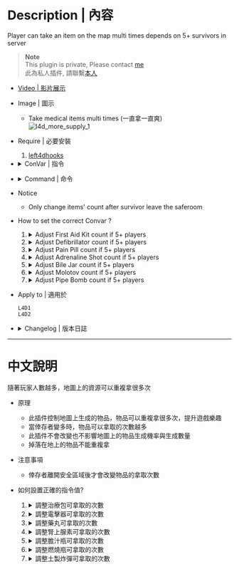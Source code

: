 
# Description | 內容
Player can take an item on the map multi times depends on 5+ survivors in server

> __Note__ <br/>
This plugin is private, Please contact [me](https://github.com/fbef0102/Game-Private_Plugin#私人插件列表-private-plugins-list)<br/>
此為私人插件, 請聯繫[本人](https://github.com/fbef0102/Game-Private_Plugin#私人插件列表-private-plugins-list)

* [Video | 影片展示](https://youtu.be/sSjRpDF2DR0)

* Image | 圖示
	* Take medical items multi times (一直拿一直爽)
    <br/>![l4d_more_supply_1](image/l4d_more_supply_1.gif)

* Require | 必要安裝
	1. [left4dhooks](https://forums.alliedmods.net/showthread.php?t=321696)

* <details><summary>ConVar | 指令</summary>

	* cfg/sourcemod/l4d_more_supply.cfg
        ```php
        // (L4D2) If server has more than 4+ players, Adrenaline Shot items count = [ (number of survivors - 5) / this value ] + adrenaline_original_count + 1 (0=Off)
        l4d_more_supply_adrenaline_divisor "3"

        // (L4D2) Adrenaline Shot items count within 4 players.
        l4d_more_supply_adrenaline_original_count "1"

        // (L4D2) If server has more than 4+ players, Bile Jar items count = [ (number of survivors - 5) / this value ] + bile_original_count + 1 (0=Off)
        l4d_more_supply_bile_divisor "5"

        // (L4D2) Bile Jar items count within 4 players.
        l4d_more_supply_bile_original_count "1"

        // (L4D2) If server has more than 4+ players, Defibrillator items count = [ (number of survivors - 5) / this value ] + defi_original_count + 1 (0=Off)
        l4d_more_supply_defi_divisor "4"

        // (L4D2) Defibrillator items count within 4 players.
        l4d_more_supply_defi_original_count "1"

        // 0=Plugin off, 1=Plugin on.
        l4d_more_supply_enable "1"

        // If server has more than 4+ players, First Aid Kit items count = [ (number of survivors - 5) / this value ] + kit_original_count + 1 (0=Off)
        l4d_more_supply_kit_divisor "4"

        // First Aid Kit items count within 4 players.
        l4d_more_supply_kit_original_count "1"

        // If server has more than 4+ players, Molotov items count = [ (number of survivors - 5) / this value ] + molo_original_count + 1 (0=Off)
        l4d_more_supply_molo_divisor "3"

        // Molotov items count within 4 players.
        l4d_more_supply_molo_original_count "1"

        // If server has more than 4+ players, Pain Pill items count = [ (number of survivors - 5) / this value ] + pill_original_count + 1 (0=Off)
        l4d_more_supply_pill_divisor "3"

        // Pain Pill items count within 4 players.
        l4d_more_supply_pill_original_count "1"

        // If server has more than 4+ players, Pipe Bomb items count = [ (number of survivors - 5) / this value ] + pipe_original_count + 1 (0=Off)
        l4d_more_supply_pipe_divisor "3"

        // Pipe Bomb items count within 4 players.
        l4d_more_supply_pipe_original_count "1"
        ```
</details>

* <details><summary>Command | 命令</summary>
    
	None
</details>

* Notice
    * Only change items' count after survivor leave the saferoom 

* How to set the correct Convar ?
	1. <details><summary>Adjust First Aid Kit count if 5+ players</summary>

		* This means that if server has 5+ survivors, max item count +1 each 4 players.
			```php
            // if below 4 survivors(inclusive), First Aid Kit count = 2
            // if 5,6,7,8 survivors, First Aid Kit count = 2+1+1
            // if 5,6,7,8 survivors, First Aid Kit count = 2+1+1
            // and so on
            l4d_more_supply_kit_divisor "4"
            l4d_more_supply_kit_original_count "2"
			```

		* If you don't want to adjust First Aid Kit count, set
			```php
			l4d_more_supply_kit_divisor "0"
			```
	</details>

	2. <details><summary>Adjust Defibrillator count if 5+ players</summary>

		* This means that if server has 5+ survivors, max item count +1 each 3 players.
			```php
            // if below 4 survivors(inclusive), Defibrillator count = 4
            // if 5,6,7 survivors, Defibrillator count = 4+1
            // if 8,9,10 survivors, Defibrillator count = 4+1+1
            // and so on
            l4d_more_supply_defi_divisor "3"
            l4d_more_supply_defi_original_count "4"
			```

		* If you don't want to adjust Defibrillator count, set
			```php
			l4d_more_supply_defi_divisor "0"
			```
	</details>

	3. <details><summary>Adjust Pain Pill count if 5+ players</summary>

		* This means that if server has 5+ survivors, max item count +1 each 2 players.
			```php
            // if below 4 survivors(inclusive), Pain Pill count = 3
            // if 5,6 survivors, Pain Pill count = 3+1
            // if 7,8 survivors, Pain Pill count = 3+1+1
            // and so on
            l4d_more_supply_pill_divisor "2"
            l4d_more_supply_pill_original_count "3"
			```

		* If you don't want to adjust Pain Pill count, set
			```php
			l4d_more_supply_pill_divisor "0"
			```
	</details>

	4. <details><summary>Adjust Adrenaline Shot count if 5+ players</summary>

		* This means that if server has 5+ survivors, max item count +1 each 5 players.
			```php
            // if below 4 survivors(inclusive), Adrenaline Shot count = 1
            // if 5,6,7,8,9 survivors, Adrenaline Shot count = 1+1
            // if 10,11,12,13,14 survivors, Adrenaline Shot count = 1+1+1
            // and so on
            l4d_more_supply_adrenaline_divisor "5"
            l4d_more_supply_adrenaline_original_count "1"
			```

		* If you don't want to adjust Adrenaline Shot count, set
			```php
			l4d_more_supply_adrenaline_divisor "0"
			```
	</details>

	5. <details><summary>Adjust Bile Jar count if 5+ players</summary>

		* This means that if server has 5+ survivors, max item count +1 each 3 players.
			```php
            // if below 4 survivors(inclusive), Bile Jar count = 2
            // if 5,6,7 survivors, Bile Jar count = 2+1
            // if 8,9,10 survivors, Bile Jar count = 2+1+1
            // and so on
            l4d_more_supply_bile_divisor "3"
            l4d_more_supply_bile_original_count "2"
			```

		* If you don't want to adjust Bile Jar count, set
			```php
			l4d_more_supply_bile_divisor "0"
			```
	</details>

	6. <details><summary>Adjust Molotov count if 5+ players</summary>

		* This means that if server has 5+ survivors, max item count +1 each 3 players.
			```php
            // if below 4 survivors(inclusive), Molotov count = 1
            // if 5,6,7 survivors, Molotov count = 1+1
            // if 8,9,10 survivors, Molotov count = 1+1+1
            // and so on
            l4d_more_supply_molo_divisor "3"
            l4d_more_supply_molo_original_count "1"
			```

		* If you don't want to adjust Molotov count, set
			```php
			l4d_more_supply_molo_divisor "0"
			```
	</details>

	7. <details><summary>Adjust Pipe Bomb count if 5+ players</summary>

		* This means that if server has 5+ survivors, max item count +1 each 4 players.
			```php
            // if below 4 survivors(inclusive), Pipe Bomb count = 3
            // if 5,6,7,8 survivors, Pipe Bomb count = 3+1
            // if 5,6,7,8 survivors, Pipe Bomb count = 3+1+1
            // and so on
            l4d_more_supply_pipe_divisor "4"
            l4d_more_supply_pipe_original_count "3"
			```

		* If you don't want to adjust Pipe Bomb count, set
			```php
			l4d_more_supply_pipe_divisor "0"
			```
	</details>

* Apply to | 適用於
    ```
    L4D1
    L4D2
    ```

* <details><summary>Changelog | 版本日誌</summary>

    * v1.0 (2023-4-1)
	    * Initial Release
</details>

- - - -
# 中文說明
隨著玩家人數越多，地圖上的資源可以重複拿很多次

* 原理
    * 此插件控制地圖上生成的物品，物品可以重複拿很多次，提升遊戲樂趣
    * 當倖存者變多時，物品可以拿取的次數越多
    * 此插件不會改變也不影響地圖上的物品生成機率與生成數量
	* 掉落在地上的物品不能重複拿

* 注意事項
    * 倖存者離開安全區域後才會改變物品的拿取次數

* 如何設置正確的指令值?
	1. <details><summary>調整治療包可拿取的次數</summary>

		* 例如: 如果有第5位以上的倖存者，每有4個玩家，可拿取的最大次數將會+1
			```php
            // 如果伺服器有4位以下的倖存者，則治療包可以拿取次數：2
            // 如果伺服器有5、6、7、8位倖存者，則治療包可以拿取次數: 2+1
            // 如果伺服器有9、10、11、12位倖存者，則治療包可以拿取次數: 2+1+1
            // 依此類推...
            l4d_more_supply_kit_divisor "4"
            l4d_more_supply_kit_original_count "2"
			```

		* 如果不想改變治療包拿取次數
			```php
			l4d_more_supply_kit_divisor "0"
			```
	</details>

	2. <details><summary>調整電擊器可拿取的次數</summary>

		* 例如: 如果有第5位以上的倖存者，每有3個玩家，可拿取的最大次數將會+1
			```php
            // 如果伺服器有4位以下的倖存者，則電擊器可以拿取次數：4
            // 如果伺服器有5、6、7位倖存者，則電擊器可以拿取次數: 4+1
            // 如果伺服器有8、9、10位倖存者，則電擊器可以拿取次數: 4+1+1
            // 依此類推...
            l4d_more_supply_defi_divisor "3"
            l4d_more_supply_defi_original_count "4"
			```

		* 如果不想改變電擊器拿取次數
			```php
			l4d_more_supply_defi_divisor "0"
			```
	</details>

	3. <details><summary>調整藥丸可拿取的次數</summary>

		* 例如: 如果有第5位以上的倖存者，每有2個玩家，可拿取的最大次數將會+1
			```php
            // 如果伺服器有4位以下的倖存者，則藥丸可以拿取次數：3
            // 如果伺服器有5、6位倖存者，則藥丸可以拿取次數: 3+1
            // 如果伺服器有7、8位倖存者，則藥丸可以拿取次數: 3+1+1
            // 依此類推...
            l4d_more_supply_pill_divisor "2"
            l4d_more_supply_pill_original_count "3"
			```

		* 如果不想改變藥丸拿取次數
			```php
			l4d_more_supply_pill_divisor "0"
			```
	</details>

	4. <details><summary>調整腎上腺素可拿取的次數</summary>

		* 例如: 如果有第5位以上的倖存者，每有5個玩家，可拿取的最大次數將會+1
			```php
            // 如果伺服器有4位以下的倖存者，則腎上腺素可以拿取次數：1
            // 如果伺服器有5、6、7、8、9位倖存者，則腎上腺素可以拿取次數: 1+1
            // 如果伺服器有10、11、12、13、14位倖存者，則腎上腺素可以拿取次數: 1+1+1
            // 依此類推...
            l4d_more_supply_adrenaline_divisor "5"
            l4d_more_supply_adrenaline_original_count "1"
			```

		* 如果不想改變腎上腺素拿取次數
			```php
			l4d_more_supply_adrenaline_divisor "0"
			```
	</details>

	5. <details><summary>調整膽汁瓶可拿取的次數</summary>

		* 例如: 如果有第5位以上的倖存者，每有3個玩家，可拿取的最大次數將會+1
			```php
            // 如果伺服器有4位以下的倖存者，則膽汁瓶可以拿取次數：2
            // 如果伺服器有5、6、7位倖存者，則膽汁瓶可以拿取次數: 2+1
            // 如果伺服器有8、9、10位倖存者，則膽汁瓶可以拿取次數: 2+1+1
            // 依此類推...
            l4d_more_supply_bile_divisor "3"
            l4d_more_supply_bile_original_count "2"
			```

		* 如果不想改變膽汁瓶拿取次數
			```php
			l4d_more_supply_bile_divisor "0"
			```
	</details>

	6. <details><summary>調整燃燒瓶可拿取的次數</summary>

		* 例如: 如果有第5位以上的倖存者，每有3個玩家，可拿取的最大次數將會+1
			```php
            // 如果伺服器有4位以下的倖存者，則燃燒瓶可以拿取次數：1
            // 如果伺服器有5、6、7位倖存者，則燃燒瓶可以拿取次數: 1+1
            // 如果伺服器有8、9、10位倖存者，則燃燒瓶可以拿取次數: 1+1+1
            // 依此類推...
            l4d_more_supply_molo_divisor "3"
            l4d_more_supply_molo_original_count "1"
			```

		* 如果不想改變燃燒瓶拿取次數
			```php
			l4d_more_supply_molo_divisor "0"
			```
	</details>

	7. <details><summary>調整土製炸彈可拿取的次數</summary>

		* 例如: 如果有第5位以上的倖存者，每有4個玩家，可拿取的最大次數將會+1
			```php
            // 如果伺服器有4位以下的倖存者，則土製炸彈可以拿取次數：3
            // 如果伺服器有5、6、7、8位倖存者，則土製炸彈可以拿取次數: 3+1
            // 如果伺服器有9、10、11、12位倖存者，則土製炸彈可以拿取次數: 3+1+1
            // 依此類推...
            l4d_more_supply_pipe_divisor "4"
            l4d_more_supply_pipe_original_count "3"
			```

		* 如果不想改變土製炸彈拿取次數
			```php
			l4d_more_supply_pipe_divisor "0"
			```
	</details>